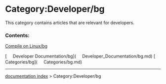 # Category:Developer/bg
This category contains articles that are relevant for developers.

### Contents:

[Compile on Linux/bg](Compile_on_Linux/bg.md)

[<img src="images/Property.png" style="width:16px"> Developer Documentation/bg](<img src="images/Property.png" style="width:16px"> Developer_Documentation/bg.md) [<img src="images/Property.png" style="width:16px"> Categories/bg](<img src="images/Property.png" style="width:16px"> Categories/bg.md)

---
[documentation index](../README.md) > Category:Developer/bg
